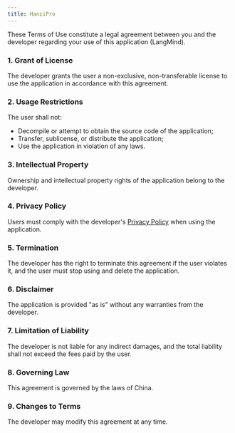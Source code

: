 ```yaml
---
title: HanziPro
---
```


These Terms of Use constitute a legal agreement between you and the developer regarding your use of this application (LangMind).

### 1. Grant of License

The developer grants the user a non-exclusive, non-transferable license to use the application in accordance with this agreement.

### 2. Usage Restrictions

The user shall not:

- Decompile or attempt to obtain the source code of the application;
- Transfer, sublicense, or distribute the application;
- Use the application in violation of any laws.

### 3. Intellectual Property

Ownership and intellectual property rights of the application belong to the developer.

### 4. Privacy Policy

Users must comply with the developer's [Privacy Policy](./privacy) when using the application.

### 5. Termination

The developer has the right to terminate this agreement if the user violates it, and the user must stop using and delete the application.

### 6. Disclaimer

The application is provided "as is" without any warranties from the developer.

### 7. Limitation of Liability

The developer is not liable for any indirect damages, and the total liability shall not exceed the fees paid by the user.

### 8. Governing Law

This agreement is governed by the laws of China.

### 9. Changes to Terms

The developer may modify this agreement at any time.
